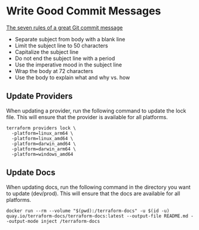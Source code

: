 # Write Good Commit Messages

[The seven rules of a great Git commit message](https://cbea.ms/git-commit/)

- Separate subject from body with a blank line
- Limit the subject line to 50 characters
- Capitalize the subject line
- Do not end the subject line with a period
- Use the imperative mood in the subject line
- Wrap the body at 72 characters
- Use the body to explain what and why vs. how

## Update Providers

When updating a provider, run the following command to update the lock file.
This will ensure that the provider is available for all platforms.

```Shell
terraform providers lock \
  -platform=linux_arm64 \
  -platform=linux_amd64 \
  -platform=darwin_amd64 \
  -platform=darwin_arm64 \
  -platform=windows_amd64
```

## Update Docs

When updating docs, run the following command in the directory you want to
update (dev/prod). This will ensure that the docs are available for all
platforms.

```Shell
docker run --rm --volume "$(pwd):/terraform-docs" -u $(id -u) quay.io/terraform-docs/terraform-docs:latest --output-file README.md --output-mode inject /terraform-docs
```
